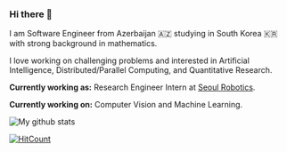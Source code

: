 ### Hi there 👋  

I am Software Engineer from Azerbaijan :azerbaijan: studying in South Korea :kr: with strong background in mathematics.  

I love working on challenging problems and interested in Artificial Intelligence, Distributed/Parallel Computing, and Quantitative Research.  

**Currently working as:** Research Engineer Intern at [Seoul Robotics](https://www.seoulrobotics.org/).  

**Currently working on:** Computer Vision and Machine Learning.  

![My github stats](https://github-readme-stats.vercel.app/api?username=miraliahmadli&show_icons=true&line_height=40)  

[![HitCount](http://hits.dwyl.com/miraliahmadli/miraliahmadli.svg)](http://hits.dwyl.com/miraliahmadli/miraliahmadli)  

<!--
**miraliahmadli/miraliahmadli** is a ✨ _special_ ✨ repository because its `README.md` (this file) appears on your GitHub profile.
[![HitCount](http://hits.dwyl.com/miraliahmadli/miraliahmadli.svg)](http://hits.dwyl.com/miraliahmadli/miraliahmadli)  

Here are some ideas to get you started:

- 🔭 I’m currently working on ...
- 🌱 I’m currently learning ...
- 👯 I’m looking to collaborate on ...
- 🤔 I’m looking for help with ...
- 💬 Ask me about ...
- 📫 How to reach me: ...
- 😄 Pronouns: ...
- ⚡ Fun fact: ...
-->
